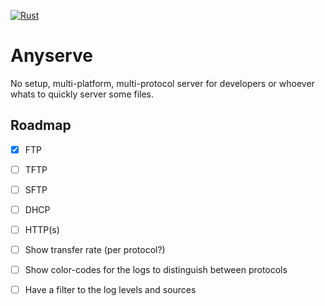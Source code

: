 [![Rust](https://github.com/joaofl/any-serve/actions/workflows/rust.yml/badge.svg)](https://github.com/joaofl/any-serve/actions/workflows/rust.yml)

# Anyserve
No setup, multi-platform, multi-protocol server for developers or whoever whats to quickly server some files.


## Roadmap

- [x] FTP 
- [ ] TFTP 
- [ ] SFTP 
- [ ] DHCP 
- [ ] HTTP(s)
- [ ] Show transfer rate (per protocol?)
- [ ] Show color-codes for the logs to distinguish between protocols
- [ ] Have a filter to the log levels and sources


